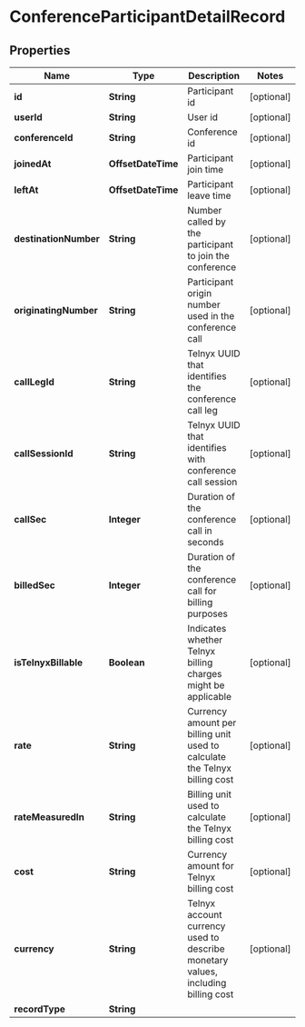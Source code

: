 

# ConferenceParticipantDetailRecord


## Properties

| Name | Type | Description | Notes |
|------------ | ------------- | ------------- | -------------|
|**id** | **String** | Participant id |  [optional] |
|**userId** | **String** | User id |  [optional] |
|**conferenceId** | **String** | Conference id |  [optional] |
|**joinedAt** | **OffsetDateTime** | Participant join time |  [optional] |
|**leftAt** | **OffsetDateTime** | Participant leave time |  [optional] |
|**destinationNumber** | **String** | Number called by the participant to join the conference |  [optional] |
|**originatingNumber** | **String** | Participant origin number used in the conference call |  [optional] |
|**callLegId** | **String** | Telnyx UUID that identifies the conference call leg |  [optional] |
|**callSessionId** | **String** | Telnyx UUID that identifies with conference call session |  [optional] |
|**callSec** | **Integer** | Duration of the conference call in seconds |  [optional] |
|**billedSec** | **Integer** | Duration of the conference call for billing purposes |  [optional] |
|**isTelnyxBillable** | **Boolean** | Indicates whether Telnyx billing charges might be applicable |  [optional] |
|**rate** | **String** | Currency amount per billing unit used to calculate the Telnyx billing cost |  [optional] |
|**rateMeasuredIn** | **String** | Billing unit used to calculate the Telnyx billing cost |  [optional] |
|**cost** | **String** | Currency amount for Telnyx billing cost |  [optional] |
|**currency** | **String** | Telnyx account currency used to describe monetary values, including billing cost |  [optional] |
|**recordType** | **String** |  |  |



